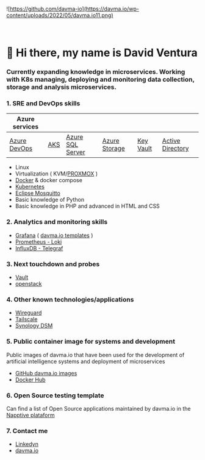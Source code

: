 ![https://github.com/davma-io](https://davma.io/wp-content/uploads/2022/05/davma.io11.png)
</br>
</br>
</br>

# 👋 Hi there, my name is David Ventura

### Currently expanding knowledge in microservices. Working with K8s managing, deploying and monitoring data collection, storage and analysis microservices.


### 1. SRE and DevOps skills

|Azure services|  |   |   |   |   |
|---|---|---|---|---|---|
|  [Azure DevOps](https://azure.microsoft.com/en-us/services/devops/) | [AKS](https://docs.microsoft.com/en-us/azure/aks/) | [Azure SQL Server](https://azure.microsoft.com/es-es/services/sql-database/campaign/#overview) | [Azure Storage](https://docs.microsoft.com/en-us/azure/storage/common/storage-introduction) | [Key Vault](https://docs.microsoft.com/en-us/azure/storage/common/storage-introduction) | [Active Directory](https://azure.microsoft.com/es-es/services/active-directory/) | 

 - Linux
 - Virtualization ( KVM/[PROXMOX](https://www.proxmox.com/en/) )
 - [Docker](https://www.docker.com/) & docker compose
 - [Kubernetes](https://kubernetes.io/)
 - [Eclipse Mosquitto](https://mosquitto.org/)
 - Basic knowledge of Python
 - Basic knowledge in PHP and advanced in HTML and CSS

### 2. Analytics and monitoring skills

 - [Grafana](https://grafana.com/) ( [davma.io templates](https://github.com/davma-io-templates/grafana-template) )
 - [Prometheus - Loki](https://grafana.com/docs/loki/latest/)
 - [InfluxDB - Telegraf](https://www.influxdata.com/)

### 3. Next touchdown and probes

- [Vault](https://www.vaultproject.io/)
- [openstack](https://www.openstack.org/)

### 4. Other known technologies/applications

- [Wireguard](https://www.wireguard.com/)
- [Tailscale](https://tailscale.com/)
- [Synology DSM](https://www.synology.com/en-global/DSM71)

### 5. Public container image for systems and development

Public images of davma.io that have been used for the development of artificial intelligence systems and deployment of microservices

- [GitHub davma.io images](https://github.com/davma-io-images)
- [Docker Hub](https://hub.docker.com/u/davma)

### 6. Open Source testing template

Can find a list of Open Source applications maintained by davma.io in the [Napptive plataform](https://napptive.com/platform)

### 7. Contact me

 - [Linkedyn](https://www.linkedin.com/in/david-ventura-mar%C3%ADa/)
 - [davma.io](https://davma.io)
